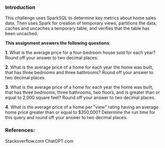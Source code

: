 
### Introduction
This challenge uses SparkSQL to determine key metrics about home sales data. Then uses Spark for creation of temporary views, partitions the data, caches and uncaches a temporary table, and verifies that the table has been uncached.

****This assignment answers the following questions****:

****1****.	What is the average price for a four-bedroom house sold for each year? Round off your answer to two decimal places.

****2****.	What is the average price of a home for each year the home was built, that has three bedrooms and three bathrooms? Round off your answer to two decimal places.

****3****.	What is the average price of a home for each year the home was built, that has three bedrooms, three bathrooms, two floors, and is greater than or equal to 2,000 square feet? Round off your answer to two decimal places.

****4****.	What is the average price of a home per "view" rating having an average home price greater than or equal to $350,000? Determine the run time for this query and round off your answer to two decimal places.

### References:
Stackoverflow.com
ChatGPT.com
